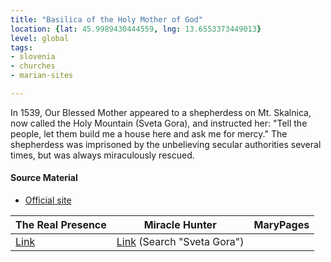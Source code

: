 ```yaml
---
title: "Basilica of the Holy Mother of God"
location: {lat: 45.9989430444559, lng: 13.6553373449013}
level: global
tags:
- slovenia
- churches
- marian-sites

---
```



In 1539, Our Blessed Mother appeared to a shepherdess on Mt. Skalnica, now called the Holy Mountain (Sveta Gora), and instructed her: "Tell the people, let them build me a house here and ask me for mercy." The shepherdess was imprisoned by the unbelieving secular authorities several times, but was always miraculously rescued.

#### Source Material

* [Official site](https://svetagora.si/)


| The Real Presence | Miracle Hunter | MaryPages |
| --- | --- | --- |
| [Link](http://www.therealpresence.org/eucharst/misc/BVM/137_SVETA_GORA_60x96.pdf) | [Link](https://www.miraclehunter.com/marian_apparitions/approved_apparitions/apparitions_1500-1599.html) (Search "Sveta Gora") |  |





